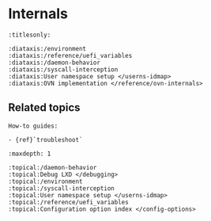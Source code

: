 # Internals

```{filtered-toctree}
:titlesonly:

:diataxis:/environment
:diataxis:/reference/uefi_variables
:diataxis:/daemon-behavior
:diataxis:/syscall-interception
:diataxis:User namespace setup </userns-idmap>
:diataxis:OVN implementation </reference/ovn-internals>
```

## Related topics

```{only} diataxis
How-to guides:

- {ref}`troubleshoot`

```

```{filtered-toctree}
:maxdepth: 1

:topical:/daemon-behavior
:topical:Debug LXD </debugging>
:topical:/environment
:topical:/syscall-interception
:topical:User namespace setup </userns-idmap>
:topical:/reference/uefi_variables
:topical:Configuration option index </config-options>
```
